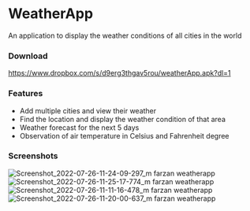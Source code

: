 # WeatherApp
An application to display the weather conditions of all cities in the world


### Download 

https://www.dropbox.com/s/d9erg3thgav5rou/weatherApp.apk?dl=1


### Features

- Add multiple cities and view their weather
- Find the location and display the weather condition of that area
- Weather forecast for the next 5 days
- Observation of air temperature in Celsius and Fahrenheit degree



### Screenshots

![Screenshot_2022-07-26-11-24-09-297_m farzan weatherapp](https://user-images.githubusercontent.com/60168299/181104166-b6a78b1a-30b2-4c0f-be3a-9a3dd68f5fa3.jpg)
![Screenshot_2022-07-26-11-25-17-774_m farzan weatherapp](https://user-images.githubusercontent.com/60168299/181104163-76748e28-0b16-4f01-b3b7-4d3890b511cc.jpg)
![Screenshot_2022-07-26-11-11-16-478_m farzan weatherapp](https://user-images.githubusercontent.com/60168299/181104158-d930350f-4460-4554-bc78-e4f7bc926d92.jpg)
![Screenshot_2022-07-26-11-20-00-637_m farzan weatherapp](https://user-images.githubusercontent.com/60168299/181104170-86d0102a-659c-403d-99a4-29a9a752f7a3.jpg)
